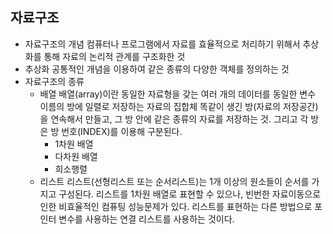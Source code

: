## 자료구조

* 자료구조의 개념
    컴퓨터나 프로그램에서 자료를 효율적으로 처리하기 위해서 추상화를 통해 자료의 논리적 관계를 구조화한 것
* 추상화
    공통적인 개념을 이용하여 같은 종류의 다양한 객체를 정의하는 것
* 자료구조의 종류
    * 배열
        배열(array)이란 동일한 자료형을 갖는 여러 개의 데이터를 동일한 변수 이름의 방에 일렬로 저장하는 자료의 집합체
        똑같이 생긴 방(자료의 저장공간)을 연속해서 만들고, 그 방 안에 같은 종류의 자료를 저장하는 것. 그리고 각 방은 
        방 번호(INDEX)를 이용해 구분된다.
        * 1차원 배열
        * 다차원 배열
        * 희소행렬
    * 리스트
        리스트(선형리스트 또는 순서리스트)는 1개 이상의 원소들이 순서를 가지고 구성된다. 리스트를 1차원 배열로 표현할 수 있으나,
        빈번한 자료이동으로 인한 비효율적인 컴퓨팅 성능문제가 있다. 리스트를 표현하는 다른 방법으로 포인터 변수를 사용하는 연결 
        리스트를 사용하는 것이다.